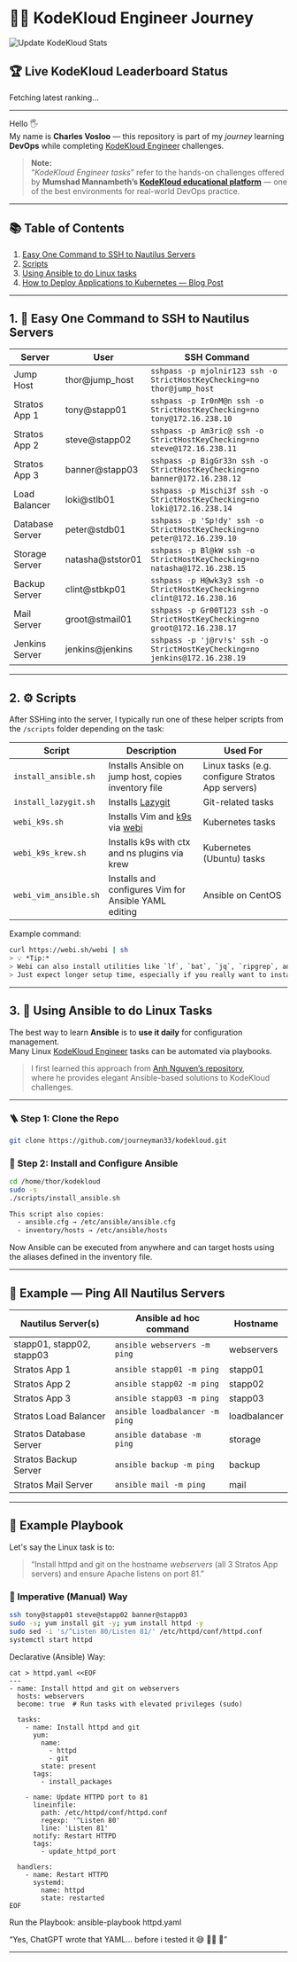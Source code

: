 # 🧑‍💻 KodeKloud Engineer Journey

![Update KodeKloud Stats](https://github.com/journeyman33/kodekloud/actions/workflows/update-kodekloud-stats.yml/badge.svg)

## 🏆 Live KodeKloud Leaderboard Status
<!-- KK_STATS_START -->
Fetching latest ranking...
<!-- KK_STATS_END -->
---
Hello 🖐️  
My name is **Charles Vosloo** — this repository is part of my *journey* learning **DevOps** while completing [KodeKloud Engineer](https://engineer.kodekloud.com/) challenges.

> **Note:**  
> “*KodeKloud Engineer tasks*” refer to the hands-on challenges offered by **Mumshad Mannambeth’s [KodeKloud educational platform](https://kodekloud.com/)** — one of the best environments for real-world DevOps practice.

---

## 📚 Table of Contents
1. [Easy One Command to SSH to Nautilus Servers](#1-easy-one-command-to-ssh-to-nautilus-servers)
2. [Scripts](#2-scripts)
3. [Using Ansible to do Linux tasks](#3-using-ansible-to-do-linux-tasks)
4. [How to Deploy Applications to Kubernetes — Blog Post](https://journeyman33.github.io/hugo-site/)

---

## 1. 🧩 Easy One Command to SSH to Nautilus Servers

| Server | User | SSH Command |
|--------|------|-------------|
| Jump Host | thor@jump_host | `sshpass -p mjolnir123 ssh -o StrictHostKeyChecking=no thor@jump_host` |
| Stratos App 1 | tony@stapp01 | `sshpass -p Ir0nM@n ssh -o StrictHostKeyChecking=no tony@172.16.238.10` |
| Stratos App 2 | steve@stapp02 | `sshpass -p Am3ric@ ssh -o StrictHostKeyChecking=no steve@172.16.238.11` |
| Stratos App 3 | banner@stapp03 | `sshpass -p BigGr33n ssh -o StrictHostKeyChecking=no banner@172.16.238.12` |
| Load Balancer | loki@stlb01 | `sshpass -p Mischi3f ssh -o StrictHostKeyChecking=no loki@172.16.238.14` |
| Database Server | peter@stdb01 | `sshpass -p 'Sp!dy' ssh -o StrictHostKeyChecking=no peter@172.16.239.10` |
| Storage Server | natasha@ststor01 | `sshpass -p Bl@kW ssh -o StrictHostKeyChecking=no natasha@172.16.238.15` |
| Backup Server | clint@stbkp01 | `sshpass -p H@wk3y3 ssh -o StrictHostKeyChecking=no clint@172.16.238.16` |
| Mail Server | groot@stmail01 | `sshpass -p Gr00T123 ssh -o StrictHostKeyChecking=no groot@172.16.238.17` |
| Jenkins Server | jenkins@jenkins | `sshpass -p 'j@rv!s' ssh -o StrictHostKeyChecking=no jenkins@172.16.238.19` |

---

## 2. ⚙️ Scripts

After SSHing into the server, I typically run one of these helper scripts from the `/scripts` folder depending on the task:

| Script | Description | Used For |
|--------|--------------|----------|
| `install_ansible.sh` | Installs Ansible on jump host, copies inventory file | Linux tasks (e.g. configure Stratos App servers) |
| `install_lazygit.sh` | Installs [Lazygit](https://github.com/jesseduffield/lazygit) | Git-related tasks |
| `webi_k9s.sh` | Installs Vim and [k9s](https://k9scli.io/) via [webi](https://webinstall.dev/webi/) | Kubernetes tasks |
| `webi_k9s_krew.sh` | Installs k9s with ctx and ns plugins via krew | Kubernetes (Ubuntu) tasks |
| `webi_vim_ansible.sh` | Installs and configures Vim for Ansible YAML editing | Ansible on CentOS |

Example command:
```bash
curl https://webi.sh/webi | sh
> 💡 *Tip:*  
> Webi can also install utilities like `lf`, `bat`, `jq`, `ripgrep`, and `zoxide`.  
> Just expect longer setup time, especially if you really want to install brew.
```
---

## 3. 🧠 Using Ansible to do Linux Tasks

The best way to learn **Ansible** is to **use it daily** for configuration management.  
Many Linux [KodeKloud Engineer](https://kodekloud-engineer.com/) tasks can be automated via playbooks.

> I first learned this approach from [Anh Nguyen’s repository](https://github.com/ntheanh201/kodekloud-engineer),  
> where he provides elegant Ansible-based solutions to KodeKloud challenges.

---

### 🪜 Step 1: Clone the Repo
```bash
git clone https://github.com/journeyman33/kodekloud.git
```
### 🧰 Step 2: Install and Configure Ansible
```bash
cd /home/thor/kodekloud
sudo -s
./scripts/install_ansible.sh

This script also copies:
  - ansible.cfg → /etc/ansible/ansible.cfg
  - inventory/hosts → /etc/ansible/hosts
```
Now Ansible can be executed from anywhere and can target hosts using the aliases defined in the inventory file.

---

## 📡 Example — Ping All Nautilus Servers

| Nautilus Server(s) | Ansible ad hoc command | Hostname |
|--------------------|------------------------|-----------|
| stapp01, stapp02, stapp03 | `ansible webservers -m ping` | webservers |
| Stratos App 1 | `ansible stapp01 -m ping` | stapp01 |
| Stratos App 2 | `ansible stapp02 -m ping` | stapp02 |
| Stratos App 3 | `ansible stapp03 -m ping` | stapp03 |
| Stratos Load Balancer | `ansible loadbalancer -m ping` | loadbalancer |
| Stratos Database Server | `ansible database -m ping` | storage |
| Stratos Backup Server | `ansible backup -m ping` | backup |
| Stratos Mail Server | `ansible mail -m ping` | mail |

---

## 🧩 Example Playbook

Let's say the Linux task is to:

> “Install httpd and git on the hostname *webservers* (all 3 Stratos App servers) and ensure Apache listens on port 81.”

### 🧱 Imperative (Manual) Way
```bash
ssh tony@stapp01 steve@stapp02 banner@stapp03
sudo -s; yum install git -y; yum install httpd -y
sudo sed -i 's/^Listen 80/Listen 81/' /etc/httpd/conf/httpd.conf
systemctl start httpd

```
Declarative (Ansible) Way:
```
cat > httpd.yaml <<EOF
---
- name: Install httpd and git on webservers
  hosts: webservers
  become: true  # Run tasks with elevated privileges (sudo)

  tasks:
    - name: Install httpd and git
      yum:
        name:
          - httpd
          - git
        state: present
      tags:
        - install_packages

    - name: Update HTTPD port to 81
      lineinfile:
        path: /etc/httpd/conf/httpd.conf
        regexp: '^Listen 80'
        line: 'Listen 81'
      notify: Restart HTTPD
      tags:
        - update_httpd_port

  handlers:
    - name: Restart HTTPD
      systemd:
        name: httpd
        state: restarted
EOF
```
Run the Playbook:
ansible-playbook httpd.yaml


“Yes, ChatGPT wrote that YAML… before i tested it 😅  🧙‍♂️ 📜”



---


